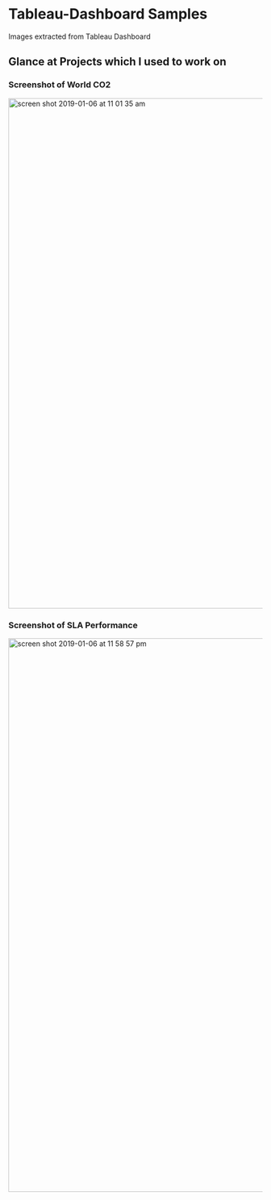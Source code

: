 # Tableau-Dashboard Samples
Images extracted from Tableau Dashboard

## Glance at Projects which I used to work on

### Screenshot of World CO2
<img width="1011" alt="screen shot 2019-01-06 at 11 01 35 am" src="https://user-images.githubusercontent.com/31809143/50738509-c50f5000-11a2-11e9-8ee2-b09e570712d1.png">


### Screenshot of SLA Performance
<img width="1097" alt="screen shot 2019-01-06 at 11 58 57 pm" src="https://user-images.githubusercontent.com/31809143/50749767-1523fc00-120f-11e9-8bad-b5c0cc6fb06c.png">
